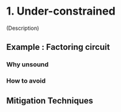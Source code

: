# 1. Under-constrained
(Description)

## Example : Factoring circuit
### Why unsound

### How to avoid

## Mitigation Techniques